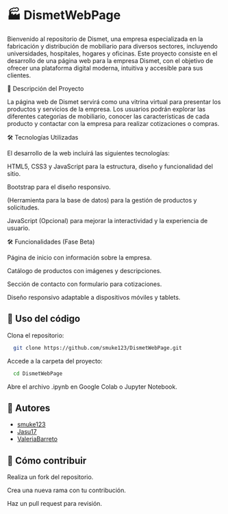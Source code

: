 
# 🏭 DismetWebPage

Bienvenido al repositorio de Dismet, una empresa especializada en la fabricación y distribución de mobiliario para diversos sectores, incluyendo universidades, hospitales, hogares y oficinas. Este proyecto consiste en el desarrollo de una página web para la empresa Dismet, con el objetivo de ofrecer una plataforma digital moderna, intuitiva y accesible para sus clientes.

📌 Descripción del Proyecto

La página web de Dismet servirá como una vitrina virtual para presentar los productos y servicios de la empresa. Los usuarios podrán explorar las diferentes categorías de mobiliario, conocer las características de cada producto y contactar con la empresa para realizar cotizaciones o compras.

🛠️ Tecnologías Utilizadas

El desarrollo de la web incluirá las siguientes tecnologías:

HTML5, CSS3 y JavaScript para la estructura, diseño y funcionalidad del sitio.

Bootstrap para el diseño responsivo.

(Herramienta para la base de datos) para la gestión de productos y solicitudes.

JavaScript (Opcional) para mejorar la interactividad y la experiencia de usuario.

🛠️ Funcionalidades (Fase Beta)

Página de inicio con información sobre la empresa.

Catálogo de productos con imágenes y descripciones.

Sección de contacto con formulario para cotizaciones.

Diseño responsivo adaptable a dispositivos móviles y tablets.


## 🚀 Uso del código

Clona el repositorio:

```bash
  git clone https://github.com/smuke123/DismetWebPage.git
```

Accede a la carpeta del proyecto:

```bash
  cd DismetWebPage
```

Abre el archivo .ipynb en Google Colab o Jupyter Notebook.

## 👥 Autores

- [smuke123](https://github.com/smuke123)
- [Jasu17](https://github.com/Jasu17)
- [ValeriaBarreto](https://github.com/ValeriaBarreto)


## 📩 Cómo contribuir

Realiza un fork del repositorio.

Crea una nueva rama con tu contribución.

Haz un pull request para revisión.

